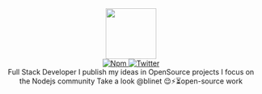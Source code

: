 <div id="header" align="center">
  <img src="https://i.ibb.co/W5GJzzG/ezgif-4-1c34fcefff.gif" width="100"/>
  <div id="badges">
  <a href="[your-linkedin-URL](https://www.npmjs.com/~iarth)">
    <img src="https://img.shields.io/badge/npm-black?style=for-the-badge&logo=npm&logoColor=white" alt="Npm"/>
  </a>
  <a href="https://twitter.com/onlyarth">
    <img src="https://img.shields.io/badge/Twitter-blue?style=for-the-badge&logo=twitter&logoColor=white" alt="Twitter"/>
  </a>
</div>
  Full Stack Developer I publish my ideas in OpenSource projects I focus on the Nodejs community Take a look @blinet 😌⚡️⏳️open-source work
</div>
